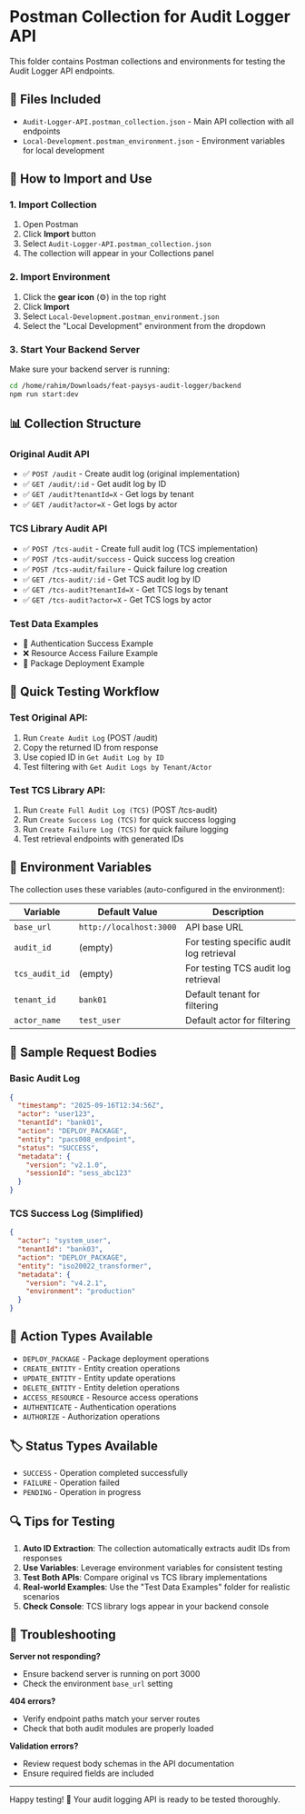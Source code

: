 # Postman Collection for Audit Logger API

This folder contains Postman collections and environments for testing the Audit Logger API endpoints.

## 📁 Files Included

- `Audit-Logger-API.postman_collection.json` - Main API collection with all endpoints
- `Local-Development.postman_environment.json` - Environment variables for local development

## 🚀 How to Import and Use

### 1. Import Collection

1. Open Postman
2. Click **Import** button
3. Select `Audit-Logger-API.postman_collection.json`
4. The collection will appear in your Collections panel

### 2. Import Environment

1. Click the **gear icon** (⚙️) in the top right
2. Click **Import**
3. Select `Local-Development.postman_environment.json`
4. Select the "Local Development" environment from the dropdown

### 3. Start Your Backend Server

Make sure your backend server is running:

```bash
cd /home/rahim/Downloads/feat-paysys-audit-logger/backend
npm run start:dev
```

## 📊 Collection Structure

### **Original Audit API**

- ✅ `POST /audit` - Create audit log (original implementation)
- ✅ `GET /audit/:id` - Get audit log by ID
- ✅ `GET /audit?tenantId=X` - Get logs by tenant
- ✅ `GET /audit?actor=X` - Get logs by actor

### **TCS Library Audit API**

- ✅ `POST /tcs-audit` - Create full audit log (TCS implementation)
- ✅ `POST /tcs-audit/success` - Quick success log creation
- ✅ `POST /tcs-audit/failure` - Quick failure log creation
- ✅ `GET /tcs-audit/:id` - Get TCS audit log by ID
- ✅ `GET /tcs-audit?tenantId=X` - Get TCS logs by tenant
- ✅ `GET /tcs-audit?actor=X` - Get TCS logs by actor

### **Test Data Examples**

- 🔐 Authentication Success Example
- ❌ Resource Access Failure Example
- 🚀 Package Deployment Example

## 🎯 Quick Testing Workflow

### **Test Original API:**

1. Run `Create Audit Log` (POST /audit)
2. Copy the returned ID from response
3. Use copied ID in `Get Audit Log by ID`
4. Test filtering with `Get Audit Logs by Tenant/Actor`

### **Test TCS Library API:**

1. Run `Create Full Audit Log (TCS)` (POST /tcs-audit)
2. Run `Create Success Log (TCS)` for quick success logging
3. Run `Create Failure Log (TCS)` for quick failure logging
4. Test retrieval endpoints with generated IDs

## 🔧 Environment Variables

The collection uses these variables (auto-configured in the environment):

| Variable       | Default Value           | Description                              |
| -------------- | ----------------------- | ---------------------------------------- |
| `base_url`     | `http://localhost:3000` | API base URL                             |
| `audit_id`     | (empty)                 | For testing specific audit log retrieval |
| `tcs_audit_id` | (empty)                 | For testing TCS audit log retrieval      |
| `tenant_id`    | `bank01`                | Default tenant for filtering             |
| `actor_name`   | `test_user`             | Default actor for filtering              |

## 📝 Sample Request Bodies

### Basic Audit Log

```json
{
  "timestamp": "2025-09-16T12:34:56Z",
  "actor": "user123",
  "tenantId": "bank01",
  "action": "DEPLOY_PACKAGE",
  "entity": "pacs008_endpoint",
  "status": "SUCCESS",
  "metadata": {
    "version": "v2.1.0",
    "sessionId": "sess_abc123"
  }
}
```

### TCS Success Log (Simplified)

```json
{
  "actor": "system_user",
  "tenantId": "bank03",
  "action": "DEPLOY_PACKAGE",
  "entity": "iso20022_transformer",
  "metadata": {
    "version": "v4.2.1",
    "environment": "production"
  }
}
```

## 🎨 Action Types Available

- `DEPLOY_PACKAGE` - Package deployment operations
- `CREATE_ENTITY` - Entity creation operations
- `UPDATE_ENTITY` - Entity update operations
- `DELETE_ENTITY` - Entity deletion operations
- `ACCESS_RESOURCE` - Resource access operations
- `AUTHENTICATE` - Authentication operations
- `AUTHORIZE` - Authorization operations

## 🏷️ Status Types Available

- `SUCCESS` - Operation completed successfully
- `FAILURE` - Operation failed
- `PENDING` - Operation in progress

## 🔍 Tips for Testing

1. **Auto ID Extraction**: The collection automatically extracts audit IDs from responses
2. **Use Variables**: Leverage environment variables for consistent testing
3. **Test Both APIs**: Compare original vs TCS library implementations
4. **Real-world Examples**: Use the "Test Data Examples" folder for realistic scenarios
5. **Check Console**: TCS library logs appear in your backend console

## 🐛 Troubleshooting

**Server not responding?**

- Ensure backend server is running on port 3000
- Check the environment `base_url` setting

**404 errors?**

- Verify endpoint paths match your server routes
- Check that both audit modules are properly loaded

**Validation errors?**

- Review request body schemas in the API documentation
- Ensure required fields are included

---

Happy testing! 🚀 Your audit logging API is ready to be tested thoroughly.
